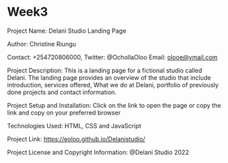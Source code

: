 # Week3
Project Name: Delani Studio Landing Page

Author: Christine Riungu

Contact: +254720806000, Twitter: @OchollaOloo Email: olooe@ymail.com

Project Description: This is a landing page for a fictional studio called Delani. The landing page provides an overview of the studio that include introduction, services offered, What we do at Delani, portfolio of previously done projects and contact information.

Project Setup and Installation: Click on the link to open the page or copy the link and copy on your preferred browser

Technologies Used: HTML, CSS and JavaScript

Project Link: https://eoloo.github.io/Delanistudio/

Project License and Copyright Information: @Delani Studio 2022